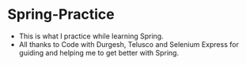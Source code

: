 # Spring-Practice
- This is what I practice while learning Spring.
- All thanks to Code with Durgesh, Telusco and Selenium Express for guiding and helping me to get better with Spring.
